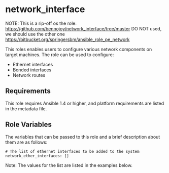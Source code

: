 network_interface
=================

NOTE: This is a rip-off os the role: https://github.com/bennojoy/network_interface/tree/master
DO NOT used, we should use the other one https://bitbucket.org/springersbm/ansible_role_pe_network

This roles enables users to configure various network components on target
machines. The role can be used to configure:

- Ethernet interfaces
- Bonded interfaces
- Network routes


Requirements
------------

This role requires Ansible 1.4 or higher, and platform requirements are listed
in the metadata file.

Role Variables
--------------

The variables that can be passed to this role and a brief description about
them are as follows:

    # The list of ethernet interfaces to be added to the system
    network_ether_interfaces: []

Note: The values for the list are listed in the examples below.


